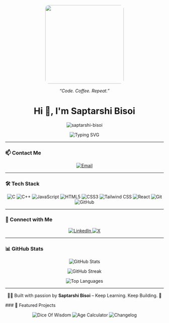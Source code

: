 <p align="center">
  <img src="https://media4.giphy.com/media/v1.Y2lkPTc5MGI3NjExb3hxOTZ3eHhuanlhcjl2c3Uwd3lpOWdzcXI1bzlhMzRiMW42OHNqYiZlcD12MV9pbnRlcm5hbF9naWZfYnlfaWQmY3Q9Zw/p4NLw3I4U0idi/giphy.gif" width="250" style="border-radius: 12px;" />
</p>

<p align="center"><em>“Code. Coffee. Repeat.”</em></p>

<h1 align="center">Hi 👋, I'm Saptarshi Bisoi</h1>

<p align="center">
  <img src="https://komarev.com/ghpvc/?username=saptarshi-bisoi&label=Profile%20views&color=0e75b6&style=flat" alt="saptarshi-bisoi" />
</p>

<p align="center">
  <img src="https://readme-typing-svg.demolab.com?font=Fira+Code&size=24&pause=1000&color=1F6FEB&center=true&vCenter=true&width=500&lines=Aspiring+Full-Stack+Web+Developer;MERN+Stack+Enthusiast;Student+at+ICV+Polytechnic;Always+Learning,+Always+Building" alt="Typing SVG" />
</p>

---

### 📫 Contact Me
<p align="center">
  <a href="mailto:saptarshibisoi@gmail.com">
    <img src="https://img.shields.io/badge/Email-D14836?style=for-the-badge&logo=gmail&logoColor=white" alt="Email" />
  </a>
</p>

---

### 🛠️ Tech Stack
<p align="center">
  <!-- Languages -->
  <img src="https://img.shields.io/badge/C-00599C?style=for-the-badge&logo=c&logoColor=white" alt="C" />
  <img src="https://img.shields.io/badge/C++-00599C?style=for-the-badge&logo=c%2B%2B&logoColor=white" alt="C++" />
  <img src="https://img.shields.io/badge/JavaScript-F7DF1E?style=for-the-badge&logo=javascript&logoColor=black" alt="JavaScript" />

  <!-- Frontend -->
  <img src="https://img.shields.io/badge/HTML5-E34F26?style=for-the-badge&logo=html5&logoColor=white" alt="HTML5" />
  <img src="https://img.shields.io/badge/CSS3-1572B6?style=for-the-badge&logo=css3&logoColor=white" alt="CSS3" />
  <img src="https://img.shields.io/badge/Tailwind_CSS-38B2AC?style=for-the-badge&logo=tailwind-css&logoColor=white" alt="Tailwind CSS" />
  <img src="https://img.shields.io/badge/React-20232A?style=for-the-badge&logo=react&logoColor=61DAFB" alt="React" />

  <!-- Tools -->
  <img src="https://img.shields.io/badge/Git-F05032?style=for-the-badge&logo=git&logoColor=white" alt="Git" />
  <img src="https://img.shields.io/badge/GitHub-181717?style=for-the-badge&logo=github&logoColor=white" alt="GitHub" />
</p>


---

### 🔗 Connect with Me
<p align="center">
  <a href="https://www.linkedin.com/in/saptarshi-legend/">
    <img src="https://img.shields.io/badge/LinkedIn-0A66C2?style=for-the-badge&logo=linkedin&logoColor=white" alt="LinkedIn" />
  </a>
  <a href="https://x.com/saptarshiBisoi">
    <img src="https://img.shields.io/badge/X-000000?style=for-the-badge&logo=twitter&logoColor=white" alt="X" />
  </a>
</p>

---

### 📊 GitHub Stats
<p align="center">
  <img src="https://github-readme-stats.vercel.app/api?username=saptarshi-bisoi&show_icons=true&theme=merko&hide=contribs,prs&cache_seconds=86400" alt="GitHub Stats" />
</p>

<p align="center">
  <img src="https://github-readme-streak-stats.herokuapp.com/?user=saptarshi-bisoi&theme=merko&hide_border=false" alt="GitHub Streak" />
</p>

<p align="center">
  <img src="https://github-readme-stats.vercel.app/api/top-langs/?username=saptarshi-bisoi&layout=compact&theme=merko&hide_border=false&cache_seconds=86400" alt="Top Languages" />
</p>


---

<p align="center">
  🧑‍💻 Built with passion by <strong>Saptarshi Bisoi</strong> – Keep Learning. Keep Building. 🚀
</p>
### 📌 Featured Projects

<p align="center">
  <img src="https://github-readme-stats.vercel.app/api/pin/?username=saptarshi-bisoi&repo=Dice-Of-Wisdom&cache_seconds=86400&theme=merko" alt="Dice Of Wisdom" />
  <img src="https://github-readme-stats.vercel.app/api/pin/?username=saptarshi-bisoi&repo=Age--Calculator-&cache_seconds=86400&theme=merko" alt="Age Calculator" />
  <img src="https://github-readme-stats.vercel.app/api/pin/?username=saptarshi-bisoi&repo=changelog&cache_seconds=86400&theme=merko" alt="Changelog" />
</p>

